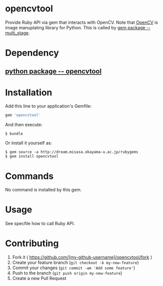 # opencvtool

Provide Ruby API via gem that interacts with OpenCV.
Note that [OpenCV](http://opencv.org/) is image manuplating library for Python.
This is called by [gem package -- multi_stage](http://devel.misasa.okayama-u.ac.jp/gitlab/gems/multi_stage/tree/master).

# Dependency

## [python package -- opencvtool](http://devel.misasa.okayama-u.ac.jp/gitlab/pythonpackage/opencvtool/tree/master "follow instruction")


# Installation

Add this line to your application's Gemfile:

```ruby
gem 'opencvtool'
```

And then execute:

    $ bundle

Or install it yourself as:

    $ gem source -a http://dream.misasa.okayama-u.ac.jp/rubygems
    $ gem install opencvtool

# Commands

No command is installed by this gem.

# Usage

See specfile how to call Ruby API.

# Contributing

1. Fork it ( https://github.com/[my-github-username]/opencvtool/fork )
2. Create your feature branch (`git checkout -b my-new-feature`)
3. Commit your changes (`git commit -am 'Add some feature'`)
4. Push to the branch (`git push origin my-new-feature`)
5. Create a new Pull Request
